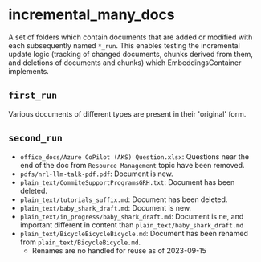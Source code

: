 # incremental_many_docs

A set of folders which contain documents that are added or modified with each subsequently named `*_run`.
This enables testing the incremental update logic (tracking of changed documents, chunks derived from them, and deletions of documents and chunks) which EmbeddingsContainer implements.

## `first_run`

Various documents of different types are present in their 'original' form.

## `second_run`

- `office_docs/Azure CoPilot (AKS) Question.xlsx`: Questions near the end of the doc from `Resource Management` topic have been removed.
- `pdfs/nrl-llm-talk-pdf.pdf`: Document is new.
- `plain_text/CommiteSupportProgramsGRH.txt`: Document has been deleted.
- `plain_text/tutorials_suffix.md`: Document has been deleted.
- `plain_text/baby_shark_draft.md`: Document is new.
- `plain_text/in_progress/baby_shark_draft.md`: Document is ne, and important different in content than `plain_text/baby_shark_draft.md`
- `plain_text/BicycleBicycleBicycle.md`: Document has been renamed from `plain_text/BicycleBicycle.md`.
    - Renames are no handled for reuse as of 2023-09-15
